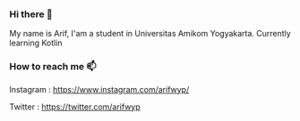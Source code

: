 ### Hi there 👋
My name is Arif, I'am a student in Universitas Amikom Yogyakarta. Currently learning Kotlin

### How to reach me 📫
Instagram : https://www.instagram.com/arifwyp/

Twitter : https://twitter.com/arifwyp

<!--
**arifwp/arifwp** is a ✨ _special_ ✨ repository because its `README.md` (this file) appears on your GitHub profile.

Here are some ideas to get you started:

- 🔭 I’m currently working on ...
- 🌱 I’m currently learning ...
- 👯 I’m looking to collaborate on ...
- 🤔 I’m looking for help with ...
- 💬 Ask me about ...
- 📫 How to reach me: ...
- 😄 Pronouns: ...
- ⚡ Fun fact: ...
-->
